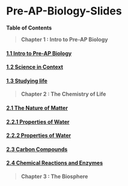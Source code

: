 # Pre-AP-Biology-Slides

**Table of Contents**

> **Chapter 1 : Intro to Pre-AP Biology**

#### [**1.1 Intro to Pre-AP Biology**](https://docs.google.com/presentation/d/1csIahpo0lPLyPGBWB20R2TKQAkPQsVLarFHFgWpRYuY/edit#slide=id.p)

#### [**1.2 Science in Context**](https://docs.google.com/presentation/d/106WH1AWFbHSlIJeZBIL52BvRoD0DTJuY6YE6TBO9gfY/edit#slide=id.p)

#### [**1.3 Studying life**](https://docs.google.com/presentation/d/1dSrnBmcvlKNmwPUWFoZCicBhiXL5jgvjNNE9fW7D7pw/edit#slide=id.p)

> **Chapter 2 : The Chemistry of Life**

#### [**2.1 The Nature of Matter**](https://docs.google.com/presentation/d/16qW40LsSR10MVZ_KjBUmVlYeW2ypJo7q55zwHoAyfxM/edit#slide=id.p)

#### [**2.2.1 Properties of Water**](https://docs.google.com/presentation/d/1Yn76If6x6k8PA6gJ9NTqFK8PrDG0nGijXFbnpRNl56M/edit#slide=id.p)

#### [**2.2.2 Properties of Water**](https://docs.google.com/presentation/d/1SQCrsrRNCgqw47vR4aGAKfavd4XoxcB7rZUcQF44KHI/edit#slide=id.p)

#### [**2.3 Carbon Compounds**](https://docs.google.com/presentation/d/19N507e7MXyEfWjULl3DFHE0DS7OmIesHfzU92-fSoLk/edit#slide=id.p)

#### [**2.4 Chemical Reactions and Enzymes**](https://docs.google.com/presentation/d/1hPZfClToMko6FCZSowwNkxaFP3Qei6j3RcWogmw_TgQ/edit#slide=id.p)

> **Chapter 3 : The Biosphere**

####
